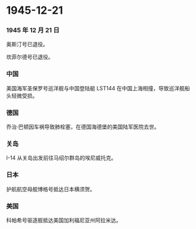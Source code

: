 # 1945-12-21

### 1945 年 12 月 21 日

奥斯汀号已退役。

坎菲尔德号已退役。

### 中国

美国海军圣保罗号巡洋舰与中国登陆艇 LST144
在中国上海相撞，导致巡洋舰船头轻微受损。

### 德国

乔治·巴顿因车祸导致肺栓塞，在德国海德堡的美国陆军医院去世。

### 关岛

I-14 从关岛出发前往马绍尔群岛的埃尼威托克。

### 日本

护航航空母舰博格号抵达日本横须贺。

### 美国

科帕希号驱逐舰抵达美国加利福尼亚州阿拉米达。